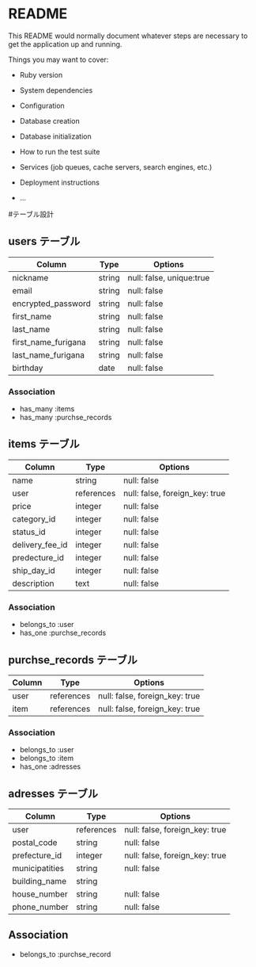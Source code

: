 # README

This README would normally document whatever steps are necessary to get the
application up and running.

Things you may want to cover:

* Ruby version

* System dependencies

* Configuration

* Database creation

* Database initialization

* How to run the test suite

* Services (job queues, cache servers, search engines, etc.)

* Deployment instructions

* ...

#テーブル設計

## users テーブル
| Column              | Type    | Options                  |
| ------------------- | ------- | ------------------------ |
| nickname            | string  | null: false, unique:true |
| email               | string  | null: false              |
| encrypted_password  | string  | null: false              |
| first_name          | string  | null: false              |
| last_name           | string  | null: false              |
| first_name_furigana | string  | null: false              |
| last_name_furigana  | string  | null: false              |
| birthday            | date    | null: false              |

### Association
- has_many :items
- has_many :purchse_records

## items テーブル
| Column              | Type       | Options                        |
| ------------------- | ---------- | ------------------------------ |
| name                | string     | null: false                    |
| user                | references | null: false, foreign_key: true |
| price               | integer    | null: false                    |
| category_id         | integer    | null: false                    |
| status_id           | integer    | null: false                    |
| delivery_fee_id     | integer    | null: false                    |
| predecture_id       | integer    | null: false                    |
| ship_day_id         | integer    | null: false                    |
| description         | text       | null: false                    |

### Association
- belongs_to :user
- has_one :purchse_records

## purchse_records テーブル
| Column           | Type       | Options                        |
| ---------------- | ---------- | ------------------------------ |
| user             | references | null: false, foreign_key: true |
| item             | references | null: false, foreign_key: true |

### Association
- belongs_to :user
- belongs_to :item
- has_one :adresses

## adresses テーブル
| Column         | Type       | Options                        |
| -------------- | ---------- | ------------------------------ |
| user           | references | null: false, foreign_key: true |
| postal_code    | string     | null: false                    |  
| prefecture_id  | integer    | null: false, foreign_key: true |
| municipatities | string     | null: false                    |  
| building_name  | string     |                                |
| house_number   | string     | null: false                    |
| phone_number   | string     | null: false                    |

## Association
- belongs_to :purchse_record